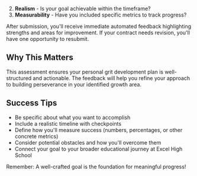 
2. **Realism** - Is your goal achievable within the timeframe?
3. **Measurability** - Have you included specific metrics to track progress?

After submission, you'll receive immediate automated feedback highlighting strengths and areas for improvement. If your contract needs revision, you'll have one opportunity to resubmit.

## Why This Matters

This assessment ensures your personal grit development plan is well-structured and actionable. The feedback will help you refine your approach to building perseverance in your identified growth area.

## Success Tips

* Be specific about what you want to accomplish
* Include a realistic timeline with checkpoints
* Define how you'll measure success (numbers, percentages, or other concrete metrics)
* Consider potential obstacles and how you'll overcome them
* Connect your goal to your broader educational journey at Excel High School

Remember: A well-crafted goal is the foundation for meaningful progress!
